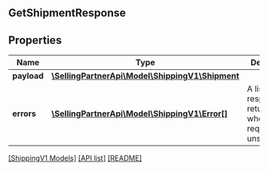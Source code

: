## GetShipmentResponse

## Properties

Name | Type | Description | Notes
------------ | ------------- | ------------- | -------------
**payload** | [**\SellingPartnerApi\Model\ShippingV1\Shipment**](Shipment.md) |  | [optional]
**errors** | [**\SellingPartnerApi\Model\ShippingV1\Error[]**](Error.md) | A list of error responses returned when a request is unsuccessful. | [optional]

[[ShippingV1 Models]](../) [[API list]](../../Api) [[README]](../../../README.md)
